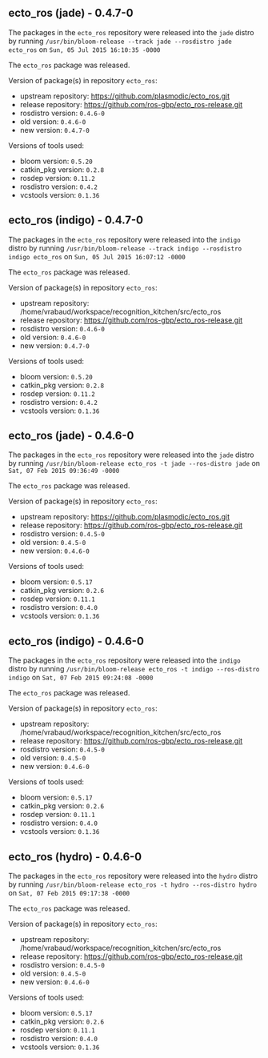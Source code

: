 ## ecto_ros (jade) - 0.4.7-0

The packages in the `ecto_ros` repository were released into the `jade` distro by running `/usr/bin/bloom-release --track jade --rosdistro jade ecto_ros` on `Sun, 05 Jul 2015 16:10:35 -0000`

The `ecto_ros` package was released.

Version of package(s) in repository `ecto_ros`:
- upstream repository: https://github.com/plasmodic/ecto_ros.git
- release repository: https://github.com/ros-gbp/ecto_ros-release.git
- rosdistro version: `0.4.6-0`
- old version: `0.4.6-0`
- new version: `0.4.7-0`

Versions of tools used:
- bloom version: `0.5.20`
- catkin_pkg version: `0.2.8`
- rosdep version: `0.11.2`
- rosdistro version: `0.4.2`
- vcstools version: `0.1.36`


## ecto_ros (indigo) - 0.4.7-0

The packages in the `ecto_ros` repository were released into the `indigo` distro by running `/usr/bin/bloom-release --track indigo --rosdistro indigo ecto_ros` on `Sun, 05 Jul 2015 16:07:12 -0000`

The `ecto_ros` package was released.

Version of package(s) in repository `ecto_ros`:
- upstream repository: /home/vrabaud/workspace/recognition_kitchen/src/ecto_ros
- release repository: https://github.com/ros-gbp/ecto_ros-release.git
- rosdistro version: `0.4.6-0`
- old version: `0.4.6-0`
- new version: `0.4.7-0`

Versions of tools used:
- bloom version: `0.5.20`
- catkin_pkg version: `0.2.8`
- rosdep version: `0.11.2`
- rosdistro version: `0.4.2`
- vcstools version: `0.1.36`


## ecto_ros (jade) - 0.4.6-0

The packages in the `ecto_ros` repository were released into the `jade` distro by running `/usr/bin/bloom-release ecto_ros -t jade --ros-distro jade` on `Sat, 07 Feb 2015 09:36:49 -0000`

The `ecto_ros` package was released.

Version of package(s) in repository `ecto_ros`:
- upstream repository: https://github.com/plasmodic/ecto_ros.git
- release repository: https://github.com/ros-gbp/ecto_ros-release.git
- rosdistro version: `0.4.5-0`
- old version: `0.4.5-0`
- new version: `0.4.6-0`

Versions of tools used:
- bloom version: `0.5.17`
- catkin_pkg version: `0.2.6`
- rosdep version: `0.11.1`
- rosdistro version: `0.4.0`
- vcstools version: `0.1.36`


## ecto_ros (indigo) - 0.4.6-0

The packages in the `ecto_ros` repository were released into the `indigo` distro by running `/usr/bin/bloom-release ecto_ros -t indigo --ros-distro indigo` on `Sat, 07 Feb 2015 09:24:08 -0000`

The `ecto_ros` package was released.

Version of package(s) in repository `ecto_ros`:
- upstream repository: /home/vrabaud/workspace/recognition_kitchen/src/ecto_ros
- release repository: https://github.com/ros-gbp/ecto_ros-release.git
- rosdistro version: `0.4.5-0`
- old version: `0.4.5-0`
- new version: `0.4.6-0`

Versions of tools used:
- bloom version: `0.5.17`
- catkin_pkg version: `0.2.6`
- rosdep version: `0.11.1`
- rosdistro version: `0.4.0`
- vcstools version: `0.1.36`


## ecto_ros (hydro) - 0.4.6-0

The packages in the `ecto_ros` repository were released into the `hydro` distro by running `/usr/bin/bloom-release ecto_ros -t hydro --ros-distro hydro` on `Sat, 07 Feb 2015 09:17:38 -0000`

The `ecto_ros` package was released.

Version of package(s) in repository `ecto_ros`:
- upstream repository: /home/vrabaud/workspace/recognition_kitchen/src/ecto_ros
- release repository: https://github.com/ros-gbp/ecto_ros-release.git
- rosdistro version: `0.4.5-0`
- old version: `0.4.5-0`
- new version: `0.4.6-0`

Versions of tools used:
- bloom version: `0.5.17`
- catkin_pkg version: `0.2.6`
- rosdep version: `0.11.1`
- rosdistro version: `0.4.0`
- vcstools version: `0.1.36`


